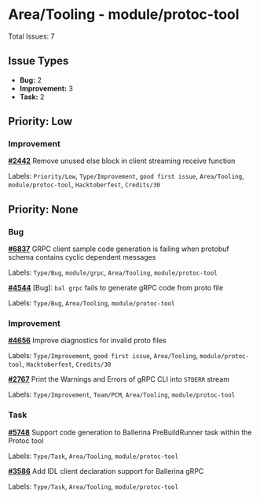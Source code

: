 # Area/Tooling - module/protoc-tool

Total Issues: 7

## Issue Types

- **Bug:** 2
- **Improvement:** 3
- **Task:** 2

## Priority: Low

### Improvement

**[#2442](https://github.com/ballerina-platform/ballerina-library/issues/2442)** Remove unused else block in client streaming receive function

Labels: `Priority/Low`, `Type/Improvement`, `good first issue`, `Area/Tooling`, `module/protoc-tool`, `Hacktoberfest`, `Credits/30`

## Priority: None

### Bug

**[#6837](https://github.com/ballerina-platform/ballerina-library/issues/6837)** GRPC client sample code generation is failing when protobuf schema contains cyclic dependent messages

Labels: `Type/Bug`, `module/grpc`, `Area/Tooling`, `module/protoc-tool`

**[#4544](https://github.com/ballerina-platform/ballerina-library/issues/4544)** [Bug]: `bal grpc` fails to generate gRPC code from proto file

Labels: `Type/Bug`, `Area/Tooling`, `module/protoc-tool`

### Improvement

**[#4656](https://github.com/ballerina-platform/ballerina-library/issues/4656)** Improve diagnostics for invalid proto files

Labels: `Type/Improvement`, `good first issue`, `Area/Tooling`, `module/protoc-tool`, `Hacktoberfest`, `Credits/30`

**[#2767](https://github.com/ballerina-platform/ballerina-library/issues/2767)** Print the Warnings and Errors of gRPC CLI into `STDERR` stream

Labels: `Type/Improvement`, `Team/PCM`, `Area/Tooling`, `module/protoc-tool`

### Task

**[#5748](https://github.com/ballerina-platform/ballerina-library/issues/5748)** Support code generation to Ballerina PreBuildRunner task within the Protoc tool

Labels: `Type/Task`, `Area/Tooling`, `module/protoc-tool`

**[#3586](https://github.com/ballerina-platform/ballerina-library/issues/3586)** Add IDL client declaration support for Ballerina gRPC

Labels: `Type/Task`, `Area/Tooling`, `module/protoc-tool`

